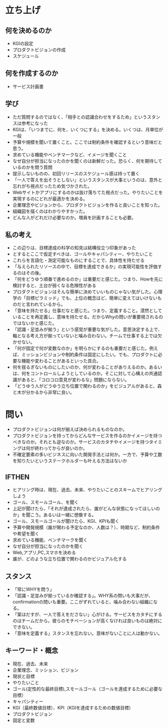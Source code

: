 # 立ち上げ
## 何を決めるのか
+ KGIの設定
+ プロダクトビジョンの作成
+ スケジュール

## 何を作成するのか
+ サービス計画書

## 学び
+ ただ質問するのではなく、「相手との認識合わせをするため」というスタンスは参考になった
+ KGIは、「いつまでに、何を、いくつにする」を決める。いくつは、月単位が一般
+ 予算や規模を聞いて置くこと。ここでは制約条件を確認するという意味だと思う。
+ 求めている機能やベンチマークなど、イメージを聞くこと
+ なぜ自分が担当になったのかを聞くのは新鮮だった。恐らく、何を期待しているのかを問う質問
+ 提示しないものの、初回リリースのスケジュール感は持って置く
+ 「一人で答えを出そうとしない」というスタンスが大事というのは、意外と忘れがち視点だったため気づかされた。
+ Webサイトかアプリにするのかは抜け落ちてた視点だった。やりたいことを実現するのにどれが最適かを決める。
+ 企業理念やビジョンから、プロダクトビジョンを作ると良いことを知った。
+ 組織図を描くのはわかりやすかった。
+ どんな人がどれだけ必要なのか。増員を計画することも必要。

## 私の考え
+ この辺りは、目標達成の科学の知見は結構役立つ印象があった
+ とするとここで仮定すべきは、ゴールやキャパシティー、やりたいこと
+ これらを言語化・測定可能なものにすることで、具体性を持たせる
+ 「与えられたリソースの中で、目標を達成できるか」の実現可能性を評価するのはその後。
+ 「何をどうゆう順番で進めるのか」は重要だと感じた。つまり、Howを先に検討すると、土台が弱くなる危険性がある
+ プロダクトビジョンはそんな簡単に決めていいものじゃない気がした。心理学の「目標ピラミッド」でも、上位の概念ほど、簡単に変えてはいけないものだと言われているから。
+ 「意味を持たせる」仕事だなと感じた。つまり、定義すること。漠然としていることを再定義し、意味を持たせる。だからWhyの問いが重要視されるのではないかと感じた。
+ 「認識・足並みが揃う」という感覚が重要な気がした。意思決定する上で、軸となる考え方が揃っていないと噛み合わない。チームで仕事する上では欠かせない。
+ 「何が固定で何が変数なのか」を明らかにするのも重要だと感じた。例えば、ミッションビジョンや制約条件は固定にしたい。でも、プロダクトに必要な機能や変わることがあるといった具合。
+ 何を揺るぎないものにしたいのか、何が変わることがありえるのか。あるいは、何をコントロールしようとしているのか。そこに対して心構えの共通認識があると、「コロコロ意見が変わるな」問題にならない。
+ 「どうゆう人がどうゆう立ち位置で関わるのか」をビジュアルがあると、森と木が分かるから非常に良い。

# 問い
+ プロダクトビジョンは何が揃えば決められるものなのか。
+ プロダクトビジョンを持ってからどんなサービスを作るのかイメージを持つべきなのか。それとも逆なのか。サービスのカタチやイメージを持つタイミングは何が終わってからが良いのか。
+ 不確定要素の多いビジネスに向いた開発手法とは何か。一方で、予算や工数を知りたいというステークホルダーも叶える方法はないか

## IFTHEN
+ ヒアリング時は、現在、過去、未来、やりたいことのスキームでヒアリングしよう
+ ゴール、スモールゴール、を聞く
+ 上記が聞けたら、「それが達成されたら、誰がどんな状態になってほしいのか」を聞こう。あるいは一緒に想像する。
+ ゴール、スモールゴールが聞けたら、KGI、KPIも聞く
+ 予算や開発規模（誰が関わる予定なのか、人数は？）、時期など、制約条件や希望を聞く
+ 求めている機能、ベンチマークを聞く
+ なぜ自分が担当になったのかを聞く
+ Web,アプリ,PC,スマホを決める
+ 誰が、どのような立ち位置で関わるのかビジュアル化する

## スタンス
+ 「常にWHYを問う」
+ 「認識・足並みが揃っているか確認する」。WHY系の問いも大事だが、confirmationの問いも重要。ここがずれていると、噛み合わない組織になる。
+ 「案はだすが、一人で答えをださない」心がける。サービスをカタチにするのはチームだから。彼らのモチベーションが高くなければ良いものは絶対にできない。
+ 「意味を定義する」スタンスを忘れない。意味がないことに人は動かない。

## キーワード・概念
+ 現在、過去、未来
+ 企業理念、ミッション、ビジョン
+ 現状と目標
+ やりたいこと
+ ゴール(定性的な最終目標),スモールゴール（ゴールを達成するために必要な目標）
+ キャパシティー
+ KGI（最終数値目標）、KPI（KGIを達成するための数値目標）
+ プロダクトビジョン
+ 固定と変数
